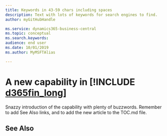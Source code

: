 ```yaml
---
title: Keywords in 43-59 chars including spaces
description: Text with lots of keywords for search engines to find.
author: myGitHubHandle

ms.service: dynamics365-business-central
ms.topic: conceptual
ms.search.keywords:
audience: end user
ms.date: 10/01/2019
ms.author: MyMSFTAlias

---
```

# A new capability in [!INCLUDE [d365fin_long](includes/d365fin_long_md.md)]

Snazzy introduction of the capability with plenty of buzzwords. Remember to add See Also links, and to add the new article to the TOC.md file.  

## See Also
